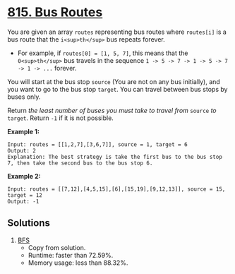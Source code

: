 # [815. Bus Routes](https://leetcode.com/problems/bus-routes/)

You are given an array `routes` representing bus routes where `routes[i]` is a bus route that the `i<sup>th</sup>` bus repeats forever.

- For example, if `routes[0] = [1, 5, 7]`, this means that the `0<sup>th</sup>` bus travels in the sequence `1 -> 5 -> 7 -> 1 -> 5 -> 7 -> 1 -> ...` forever.

You will start at the bus stop `source` (You are not on any bus initially), and you want to go to the bus stop `target`. You can travel between bus stops by buses only.

Return _the least number of buses you must take to travel from_ `source` _to_ `target`. Return `-1` if it is not possible.

**Example 1:**

```
Input: routes = [[1,2,7],[3,6,7]], source = 1, target = 6
Output: 2
Explanation: The best strategy is take the first bus to the bus stop 7, then take the second bus to the bus stop 6.
```

**Example 2:**

```
Input: routes = [[7,12],[4,5,15],[6],[15,19],[9,12,13]], source = 15, target = 12
Output: -1
```

## Solutions
1. [BFS](./BusRoutes.java)
   - Copy from solution. 
   - Runtime: faster than 72.59%.
   - Memory usage: less than 88.32%.
